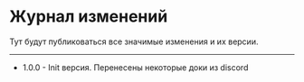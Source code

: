 # Журнал изменений

Тут будут публиковаться все значимые изменения и их версии.

***

- 1.0.0 - Init версия. Перенесены некоторые доки из discord